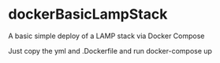# dockerBasicLampStack
A basic simple deploy of a LAMP stack via Docker Compose

Just copy the yml and .Dockerfile and run docker-compose up